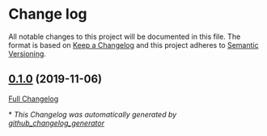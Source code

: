 # Change log

All notable changes to this project will be documented in this file. The format is based on [Keep a Changelog](http://keepachangelog.com/en/1.0.0/) and this project adheres to [Semantic Versioning](http://semver.org).

## [0.1.0](https://github.com/ploperations/ploperations-github/tree/0.1.0) (2019-11-06)

[Full Changelog](https://github.com/ploperations/ploperations-github/compare/bd52c2fbd4fb703abe284abdbc117c9e1220f612...0.1.0)



\* *This Changelog was automatically generated by [github_changelog_generator](https://github.com/skywinder/Github-Changelog-Generator)*
